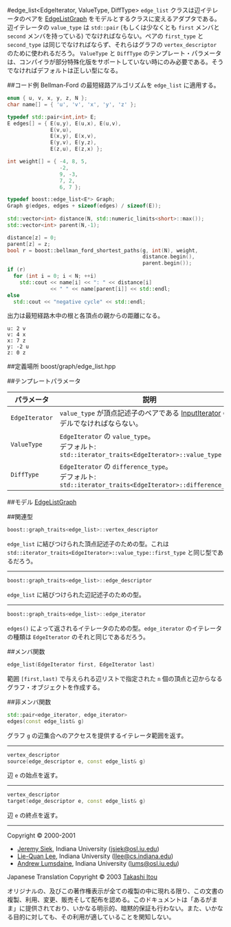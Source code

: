 #edge_list<EdgeIterator, ValueType, DiffType>
`edge_list` クラスは辺イテレータのペアを [EdgeListGraph](./EdgeListGraph.md) をモデルとするクラスに変えるアダプタである。辺イテレータの `value_type` は `std::pair` (もしくは少なくとも `first` メンバと `second` メンバを持っている) でなければならない。ペアの `first_type` と `second_type` は同じでなければならず、それらはグラフの `vertex_descriptor` のために使われるだろう。 `ValueType` と `DiffType` のテンプレート・パラメータは、コンパイラが部分特殊化版をサポートしていない時にのみ必要である。そうでなければデフォルトは正しい型になる。


##コード例
Bellman-Ford の最短経路アルゴリズムを `edge_list` に適用する。

```cpp
enum { u, v, x, y, z, N };
char name[] = { 'u', 'v', 'x', 'y', 'z' };

typedef std::pair<int,int> E;
E edges[] = { E(u,y), E(u,x), E(u,v),
              E(v,u),
              E(x,y), E(x,v),
              E(y,v), E(y,z),
              E(z,u), E(z,x) };

int weight[] = { -4, 8, 5,
                 -2,
                 9, -3,
                 7, 2,
                 6, 7 };

typedef boost::edge_list<E*> Graph;
Graph g(edges, edges + sizeof(edges) / sizeof(E));
  
std::vector<int> distance(N, std::numeric_limits<short>::max());
std::vector<int> parent(N,-1);

distance[z] = 0;
parent[z] = z;
bool r = boost::bellman_ford_shortest_paths(g, int(N), weight,
                                            distance.begin(),
                                            parent.begin());
if (r)  
  for (int i = 0; i < N; ++i)
    std::cout << name[i] << ": " << distance[i]
              << " " << name[parent[i]] << std::endl;
else
  std::cout << "negative cycle" << std::endl;
```

出力は最短経路木中の根と各頂点の親からの距離になる。

```
u: 2 v
v: 4 x
x: 7 z
y: -2 u
z: 0 z
```


##定義場所
boost/graph/edge_list.hpp


##テンプレートパラメータ

| パラメータ | 説明 |
|------------|------|
| `EdgeIterator` | `value_type` が頂点記述子のペアである [InputIterator](http://www.sgi.com/tech/stl/InputIterator.html) のモデルでなければならない。 |
| `ValueType`    | `EdgeIterator` の `value_type`。<br/> デフォルト: `std::iterator_traits<EdgeIterator>::value_type` |
| `DiffType`     | `EdgeIterator` の `difference_type`。<br/> デフォルト: `std::iterator_traits<EdgeIterator>::difference_type` |


##モデル
[EdgeListGraph](./EdgeListGraph)


##関連型

```cpp
boost::graph_traits<edge_list>::vertex_descriptor 
```

`edge_list` に結びつけられた頂点記述子のための型。これは `std::iterator_traits<EdgeIterator>::value_type::first_type` と同じ型であるだろう。


***
```cpp
boost::graph_traits<edge_list>::edge_descriptor
```

`edge_list` に結びつけられた辺記述子のための型。


***
```cpp
boost::graph_traits<edge_list>::edge_iterator
```

`edges()` によって返されるイテレータのための型。`edge_iterator` のイテレータの種類は `EdgeIterator` のそれと同じであるだろう。


##メンバ関数
```cpp
edge_list(EdgeIterator first, EdgeIterator last) 
```

範囲 `[first,last)` で与えられる辺リストで指定された `n` 個の頂点と辺からなるグラフ・オブジェクトを作成する。


##非メンバ関数
```cpp
std::pair<edge_iterator, edge_iterator>
edges(const edge_list& g)
```

グラフ `g` の辺集合へのアクセスを提供するイテレータ範囲を返す。


***
```cpp
vertex_descriptor
source(edge_descriptor e, const edge_list& g)
```

辺 `e` の始点を返す。


***
```cpp
vertex_descriptor
target(edge_descriptor e, const edge_list& g)
```

辺 `e` の終点を返す。


***
Copyright © 2000-2001

- [Jeremy Siek](http://www.boost.org/doc/libs/1_31_0/people/jeremy_siek.htm), Indiana University (<jsiek@osl.iu.edu>)
- [Lie-Quan Lee](http://www.boost.org/doc/libs/1_31_0/people/liequan_lee.htm), Indiana University (<llee@cs.indiana.edu>)
- [Andrew Lumsdaine](http://www.osl.iu.edu/~lums), Indiana University (<lums@osl.iu.edu>)

Japanese Translation Copyright © 2003 [Takashi Itou](mailto:takashi-it@po6.nsk.ne.jp)

オリジナルの、及びこの著作権表示が全ての複製の中に現れる限り、この文書の複製、利用、変更、販売そして配布を認める。このドキュメントは「あるがまま」に提供されており、いかなる明示的、暗黙的保証も行わない。また、いかなる目的に対しても、その利用が適していることを関知しない。

